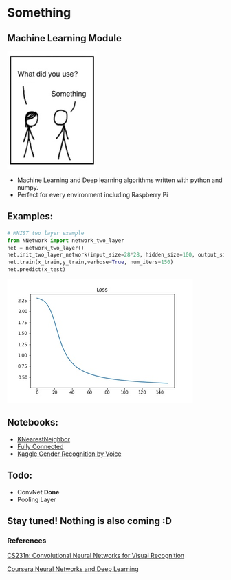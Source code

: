 # Something 

## Machine Learning Module 



![](img/something.jpg)



* Machine Learning and Deep learning algorithms written with python and numpy.
* Perfect for every environment including Raspberry Pi

## Examples:

```python
# MNIST two layer example
from NNetwork import network_two_layer
net = network_two_layer()
net.init_two_layer_network(input_size=28*28, hidden_size=100, output_size=10)
net.train(x_train,y_train,verbose=True, num_iters=150)
net.predict(x_test)
```



![](https://github.com/AhmetHamzaEmra/Something/blob/master/img/Loss.jpg)

## Notebooks:

* [KNearestNeighbor](https://github.com/AhmetHamzaEmra/Something/blob/master/Examples/Knn%20example.ipynb)
* [Fully Connected](https://github.com/AhmetHamzaEmra/Something/blob/master/Examples/Fully%20Connected.ipynb)
* [Kaggle Gender Recognition by Voice](https://www.kaggle.com/ahmethamzaemra/something-net-experiment)

## Todo:

* ConvNet                  **Done**
* Pooling Layer 


## Stay tuned! Nothing is also coming :D 

### References 

 [CS231n: Convolutional Neural Networks for Visual Recognition](http://cs231n.stanford.edu/) 

[Coursera Neural Networks and Deep Learning ](https://www.coursera.org/specializations/deep-learning)



